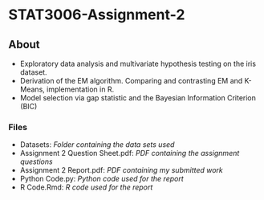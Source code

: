 # STAT3006-Assignment-2

## About
* Exploratory data analysis and multivariate hypothesis testing on the iris dataset.
* Derivation of the EM algorithm. Comparing and contrasting EM and K-Means, implementation in R.
* Model selection via gap statistic and the Bayesian Information Criterion (BIC)


### Files
* Datasets: *Folder containing the data sets used*
* Assignment 2 Question Sheet.pdf: *PDF containing the assignment questions*
* Assignment 2 Report.pdf: *PDF containing my submitted work*
* Python Code.py: *Python code used for the report*
* R Code.Rmd: *R code used for the report*

